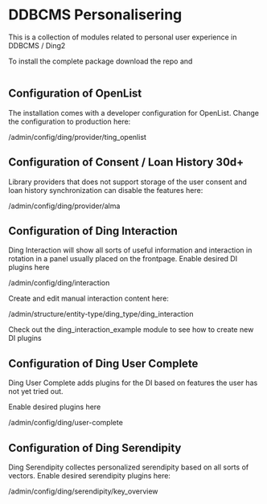# DDBCMS Personalisering #

This is a collection of modules related to personal user experience in DDBCMS / Ding2

To install the complete package download the repo and

```drush en ding_p2_installer
```

## Configuration of OpenList ##
The installation comes with a developer configuration for OpenList.
Change the configuration to production here:

/admin/config/ding/provider/ting_openlist

## Configuration of Consent / Loan History 30d+ ##

Library providers that does not support storage of the user consent and loan history synchronization can disable the features here:

/admin/config/ding/provider/alma

## Configuration of Ding Interaction ##

Ding Interaction will show all sorts of useful information and interaction in rotation in a panel usually placed on the frontpage.
Enable desired DI plugins here

/admin/config/ding/interaction

Create and edit manual interaction content here:

/admin/structure/entity-type/ding_type/ding_interaction

Check out the ding_interaction_example module to see how to create new DI plugins

## Configuration of Ding User Complete ##

Ding User Complete adds plugins for the DI based on features the user has not yet tried out.

Enable desired plugins here

/admin/config/ding/user-complete

## Configuration of Ding Serendipity ##

Ding Serendipity collectes personalized serendipity based on all sorts of vectors. 
Enable desired serendipity plugins here:

/admin/config/ding/serendipity/key_overview



